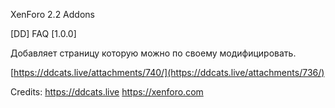 XenForo 2.2 Addons

[DD] FAQ [1.0.0]

Добавляет страницу которую можно по своему модифицировать.

[https://ddcats.live/attachments/740/](https://ddcats.live/attachments/736/)

Credits: 
https://ddcats.live
https://xenforo.com
